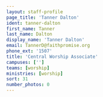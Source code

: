 ```yaml
---
layout: staff-profile
page_title: 'Tanner Dalton'
ident: tanner-dalton
first_name: Tanner
last_name: Dalton
display_name: 'Tanner Dalton'
email: TannerD@faithpromise.org
phone_ext: '1507'
title: 'Central Worship Associate'
campuses: ['']
teams: [worship]
ministries: [worship]
sort: 31
number_photos: 0
---
```


